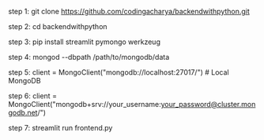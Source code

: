 step 1: git clone https://github.com/codingacharya/backendwithpython.git

step 2: cd backendwithpython

step 3: pip install streamlit pymongo werkzeug

step 4: mongod --dbpath /path/to/mongodb/data

step 5: client = MongoClient("mongodb://localhost:27017/")  # Local MongoDB

step 6: client = MongoClient("mongodb+srv://your_username:your_password@cluster.mongodb.net/")

step 7: streamlit run frontend.py
